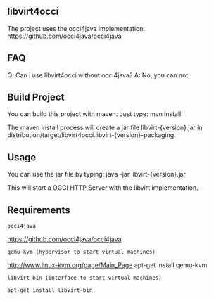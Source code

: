libvirt4occi
------------

The project uses the occi4java implementation.
https://github.com/occi4java/occi4java

FAQ
---

Q: Can i use libvirt4occi without occi4java?
A: No, you can not.

Build Project
-------------

You can build this project with maven. Just type:
    mvn install

The maven install process will create a jar file libvirt-{version}.jar in distribution/target/libvirt4occi.libvirt-{version}-packaging.

Usage
-----

You can use the jar file by typing:
    java -jar libvirt-{version}.jar

This will start a OCCI HTTP Server with the libvirt implementation.

Requirements
------------

    occi4java
https://github.com/occi4java/occi4java

    qemu-kvm (hypervisor to start virtual machines)
http://www.linux-kvm.org/page/Main_Page
	apt-get install qemu-kvm

    libvirt-bin (interface to start virtual machines)
    
    apt-get install libvirt-bin